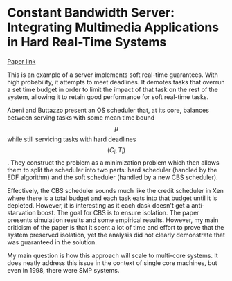 # Constant Bandwidth Server: Integrating Multimedia Applications in Hard Real-Time Systems
[Paper link](https://drive.google.com/open?id=19Zk7tykkZsDBCY5izwLgJ9fiIkZfhatB)

This is an example of a server implements soft real-time guarantees. With high probability, it attempts to meet deadlines. It demotes tasks that overrun a set time budget in order to limit the impact of that task on the rest of the system, allowing it to retain good performance for soft real-time tasks.

Abeni and Buttazzo present an OS scheduler that, at its core, balances between serving tasks with some mean time bound $$\mu$$ while still servicing tasks with hard deadlines $$(C_i, T_i)$$. They construct the problem as a minimization problem which then allows them to split the scheduler into two parts: hard scheduler (handled by the EDF algorithm) and the soft scheduler (handled by a new CBS scheduler).

Effectively, the CBS scheduler sounds much like the credit scheduler in Xen where there is a total budget and each task eats into that budget until it is depleted. However, it is interesting as it each dask doesn't get a anti-starvation boost. The goal for CBS is to ensure isolation. The paper presents simulation results and some empirical results. However, my main criticism of the paper is that it spent a lot of time and effort to prove that the system preserved isolation, yet the analysis did not clearly demonstrate that was guaranteed in the solution.

My main question is how this approach will scale to multi-core systems. It does neatly address this issue in the context of single core machines, but even in 1998, there were SMP systems.
